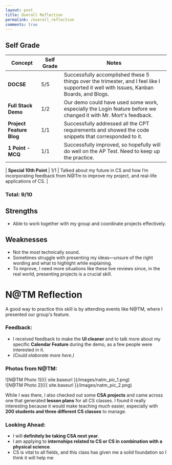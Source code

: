 ```yaml
---
layout: post
title: Overall Reflection
permalink: /overall_reflection
comments: true
---
```

## Self Grade

| Concept                         | Self Grade | Notes |
|----------------------------------|------------|---------------------|
| **DOCSE**                        | 5/5        | Successfully accomplished these 5 things over the trimester, and I feel like I supported it well with Issues, Kanban Boards, and Blogs. |
| **Full Stack Demo**              | 1/2        | Our demo could have used some work, especially the Login feature before we changed it with Mr. Mort's feedback. |
| **Project Feature Blog**         | 1/1        | Successfully addressed all the CPT requirements and showed the code snippets that corresponded to it. |
| **1 Point - MCQ**                | 1/1        | Successfully improved, so hopefully will do well on the AP Test. Need to keep up the practice. |

| **Special 10th Point**           | 1/1        | Talked about my future in CS and how I’m incorporating feedback from N@Tm to improve my project, and real-life applications of CS. |

### Total: 9/10


## Strengths  

- Able to work together with my group and coordinate projects effectively.  

## Weaknesses  

- Not the most technically sound.  
- Sometimes struggle with presenting my ideas—unsure of the right wording and what to highlight while explaining.  
- To improve, I need more situations like these live reviews since, in the real world, presenting projects is a crucial skill.  

# N@TM Reflection  

A good way to practice this skill is by attending events like N@TM, where I presented our group's feature.  

### Feedback:  

- I received feedback to make the **UI cleaner** and to talk more about my specific **Calendar Feature** during the demo, as a few people were interested in it.  
- *(Could elaborate more here.)*  

### Photos from N@TM:  

![N@TM Photo 1]({{ site.baseurl }}/images/natm_pic_1.png)  
![N@TM Photo 2]({{ site.baseurl }}/images/natm_pic_2.png)  

While I was there, I also checked out some **CSA projects** and came across one that generated **lesson plans** for all CS classes. I found it really interesting because it would make teaching much easier, especially with **200 students and three different CS classes** to manage.  

### Looking Ahead:  

- I will **definitely be taking CSA next year**.  
- I am applying to **internships related to CS or CS in combination with a physical science**.  
- CS is vital to all fields, and this class has given me a solid foundation so I think it will help me
